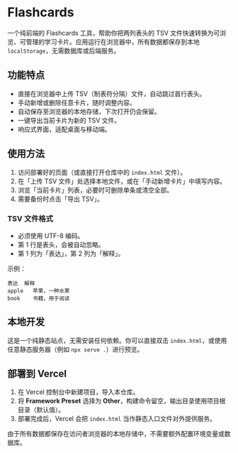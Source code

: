 # Flashcards

一个纯前端的 Flashcards 工具，帮助你把两列表头的 TSV 文件快速转换为可浏览、可管理的学习卡片。应用运行在浏览器中，所有数据都保存到本地 `localStorage`，无需数据库或后端服务。

## 功能特点

- 直接在浏览器中上传 TSV（制表符分隔）文件，自动跳过首行表头。
- 手动新增或删除任意卡片，随时调整内容。
- 自动保存至浏览器的本地存储，下次打开仍会保留。
- 一键导出当前卡片为新的 TSV 文件。
- 响应式界面，适配桌面与移动端。

## 使用方法

1. 访问部署好的页面（或直接打开仓库中的 `index.html` 文件）。
2. 在「上传 TSV 文件」处选择本地文件，或在「手动新增卡片」中填写内容。
3. 浏览「当前卡片」列表，必要时可删除单条或清空全部。
4. 需要备份时点击「导出 TSV」。

### TSV 文件格式

- 必须使用 UTF-8 编码。
- 第 1 行是表头，会被自动忽略。
- 第 1 列为「表达」，第 2 列为「解释」。

示例：

```
表达	解释
apple	苹果，一种水果
book	书籍，用于阅读
```

## 本地开发

这是一个纯静态站点，无需安装任何依赖。你可以直接双击 `index.html`，或使用任意静态服务器（例如 `npx serve .`）进行预览。

## 部署到 Vercel

1. 在 Vercel 控制台中新建项目，导入本仓库。
2. 将 **Framework Preset** 选择为 **Other**，构建命令留空，输出目录使用项目根目录（默认值）。
3. 部署完成后，Vercel 会把 `index.html` 当作静态入口文件对外提供服务。

由于所有数据都保存在访问者浏览器的本地存储中，不需要额外配置环境变量或数据库。
